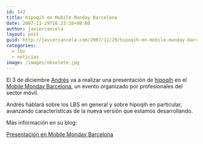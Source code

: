 ```yaml
---
id: 142
title: hipoqih en Mobile Monday Barcelona
date: 2007-11-29T16:23:18+00:00
author: javiercancela
layout: post
guid: http://javiercancela.com/2007/11/29/hipoqih-en-mobile-monday-barcelona/
categories:
  - lbs
  - noticias
image: /images/obsolete.jpg
---
```

El 3 de diciembre [Andrés](http://hipoqih.blogspot.com/ "hipoqih blog") va a realizar una presentación de [hipoqih](http://www.hipoqih.com "hipoqih.com") en el [Mobile Monday Barcelona](http://www.mobilemondaybarcelona.com/es/ "Mobile Monday Barcelona"), un evento organizado por profesionales del sector móvil.

Andrés hablará sobre los LBS en general y sobre hipoqih en particular, avanzando características de la nueva versión que estamos desarrollando.

Más información en su blog:

[Presentación en Mobile Monday Barcelona](http://hipoqih.blogspot.com/2007/11/presentacin-en-mobile-monday-barcelona.html)